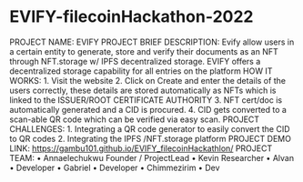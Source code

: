 # EVIFY-filecoinHackathon-2022
PROJECT NAME: EVIFY  PROJECT BRIEF DESCRIPTION: Evify allow users in a certain entity to generate, store and verify their documents as an NFT through NFT.storage w/ IPFS decentralized storage. EVIFY offers a decentralized storage capability for all entries on the platform  HOW IT WORKS:  1. Visit the website 2. Click on Create and enter the details of the users correctly, these details are stored automatically as NFTs which is linked to the ISSUER/ROOT CERTIFICATE AUTHORITY 3. NFT cert/doc is automatically generated and a CID is procured. 4. CID gets converted to a scan-able QR code which can be verified via easy scan.  PROJECT CHALLENGES:  1. Integrating a QR code generator to easily convert the CID to QR codes 2. Integrating the IPFS /NFT.storage platform  PROJECT DEMO LINK: https://gambu101.github.io/EVIFY_filecoinHackathlon/  PROJECT TEAM:   • Annaelechukwu Founder / ProjectLead  • Kevin  Researcher  • Alvan • Developer  • Gabriel • Developer  • Chimmezirim • Dev
